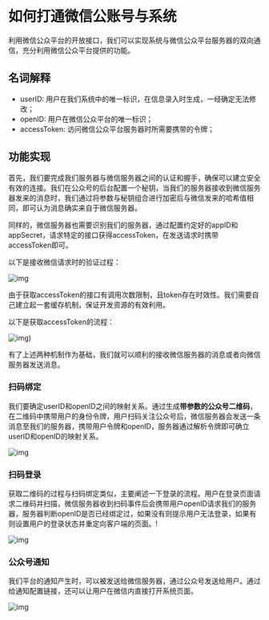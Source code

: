 # 如何打通微信公账号与系统

利用微信公众平台的开放接口，我们可以实现系统与微信公众平台服务器的双向通信，充分利用微信公众平台提供的功能。

## 名词解释

* userID: 用户在我们系统中的唯一标识，在信息录入时生成，一经确定无法修改；
* openID: 用户在微信公众平台的唯一标识；
* accessToken: 访问微信公众平台服务器时所需要携带的令牌；

## 功能实现

首先，我们要完成我们服务器与微信服务器之间的认证和握手，确保可以建立安全有效的连接。我们在公众号的后台配置一个秘钥，当我们的服务器接收到微信服务器发来的消息时，我们通过将参数与秘钥组合进行加密后与微信发来的哈希值相同，即可认为消息确实来自于微信服务器。

同样的，微信服务器也需要识别我们的服务器，通过配置约定好的appID和appSecret，请求特定的接口获得accessToken，在发送请求时携带accessToken即可。

以下是接收微信请求时的验证过程：

![img](https://ipic-1253962968.cos.ap-beijing.myqcloud.com/2019-08-25-144537.jpg)

由于获取accessToken的接口有调用次数限制，且token存在时效性。我们需要自己建立起一套缓存机制，保证开发资源的有效利用。

以下是获取accessToken的流程：

![img](https://ipic-1253962968.cos.ap-beijing.myqcloud.com/2019-08-25-150510.jpg))

有了上述两种机制作为基础，我们就可以顺利的接收微信服务器的消息或者向微信服务器发送消息。

### 扫码绑定

我们要确定userID和openID之间的映射关系。通过生成**带参数的公众号二维码**，在二维码中携带用户的身份令牌，用户扫码关注公众号后，微信服务器会发送一条消息至我们的服务器，携带用户令牌和openID，服务器通过解析令牌即可确立userID和openID的映射关系。

![img](https://ipic-1253962968.cos.ap-beijing.myqcloud.com/2019-08-25-151510.jpg)



### 扫码登录

获取二维码的过程与扫码绑定类似，主要阐述一下登录的流程。用户在登录页面请求二维码并扫描，微信服务器收到扫码事件后会携带用户openID请求我们的服务器，服务器判断openID是否已经绑定过，如果没有则提示用户无法登录，如果有则设置用户的登录状态并重定向客户端的页面。!

![img](https://ipic-1253962968.cos.ap-beijing.myqcloud.com/2019-08-25-153647.jpg)

### 公众号通知

我们平台的通知产生时，可以被发送给微信服务器，通过公众号发送给用户。通过给通知配置链接，还可以让用户在微信内直接打开系统页面。

![img](https://ipic-1253962968.cos.ap-beijing.myqcloud.com/2019-08-25-153556.jpg)


